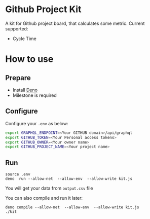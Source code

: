 # Github Project Kit

A kit for Github project board, that calculates some metric. Current supported:
- Cycle Time


# How to use

## Prepare

- Install [Deno](https://deno.land/#installation)
- Milestone is required

## Configure

Configure your `.env` as below:

```sh
export GRAPHQL_ENDPOINT=<Your GITHUB domain>/api/graphql
export GITHUB_TOKEN=<Your Personal access tokens>
export GITHUB_OWNER=<Your owner name>
export GITHUB_PROJECT_NAME=<Your project name>

```

## Run

```
source .env
deno  run --allow-net  --allow-env  --allow-write kit.js
```

You will get your data from `output.csv` file

You can also compile and run it later:

```
deno compile --allow-net  --allow-env  --allow-write kit.js
./kit
```
